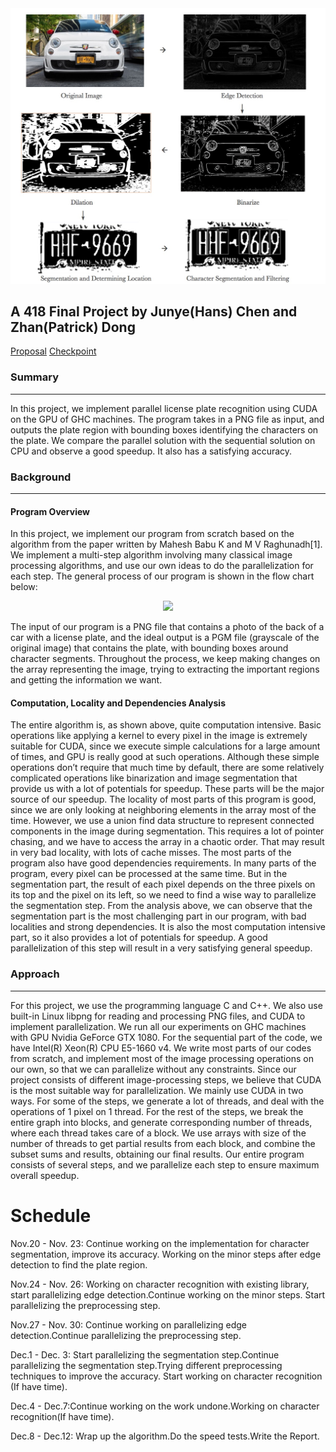 
<img src="/title.jpeg">

## A 418 Final Project by Junye(Hans) Chen and Zhan(Patrick) Dong



[Proposal](https://github.com/patrickzhandong/ParallelPlateRecoginition/blob/master/proposal.pdf)
[Checkpoint](https://github.com/patrickzhandong/ParallelPlateRecoginition/blob/master/CheckpointReport.pdf)

### Summary

______

In this project, we implement parallel license plate recognition using CUDA on the GPU of GHC machines. The program takes in a PNG file as input, and outputs the plate region with bounding boxes identifying the characters on the plate. We compare the parallel solution with the sequential solution on CPU and observe a good speedup. It also has a satisfying accuracy. 



### Background

______

#### Program Overview

In this project, we implement our program from scratch based on the algorithm from the paper written by Mahesh Babu K and M V Raghunadh[1]. We implement a multi-step algorithm involving many classical image processing algorithms, and use our own ideas to do the parallelization for each step. The general process of our program is shown in the flow chart below:

<p align="center">
  <img height="350" src="https://github.com/patrickzhandong/ParallelPlateRecoginition/blob/master/program1%20(1).jpg" />

</p>

The input of our program is a PNG file that contains a photo of the back of a car with a license plate, and the ideal output is a PGM file (grayscale of the original image) that contains the plate, with bounding boxes around character segments. Throughout the process, we keep making changes on the array representing the image, trying to extracting the important regions and getting the information we want.

#### Computation, Locality and Dependencies Analysis
The entire algorithm is, as shown above, quite computation intensive. Basic operations like applying a kernel to every pixel in the image is extremely suitable for CUDA, since we execute simple calculations for a large amount of times, and GPU is really good at such operations. Although these simple operations don’t require that much time by default, there are some relatively complicated operations like binarization and image segmentation that provide us with a lot of potentials for speedup. These parts will be the major source of our speedup. 
The locality of most parts of this program is good, since we are only looking at neighboring elements in the array most of the time. However, we use a union find data structure to represent connected components in the image during segmentation. This requires a lot of pointer chasing, and we have to access the array in a chaotic order. That may result in very bad locality, with lots of cache misses.
The most parts of the program also have good dependencies requirements. In many parts of the program, every pixel can be processed at the same time. But in the segmentation part, the result of each pixel depends on the three pixels on its top and the pixel on its left, so we need to find a wise way to parallelize the segmentation step.
From the analysis above, we can observe that the segmentation part is the most challenging part in our program, with bad localities and strong dependencies. It is also the most computation intensive part, so it also provides a lot of potentials for speedup. A good parallelization of this step will result in a very satisfying general speedup.

### Approach

____

For this project, we use the programming language C and C++. We also use built-in Linux libpng for reading and processing PNG files, and CUDA to implement parallelization. 
We run all our experiments on GHC machines with GPU Nvidia GeForce GTX 1080. For the sequential part of the code, we have Intel(R) Xeon(R) CPU E5-1660 v4. 
We write most parts of our codes from scratch, and implement most of the image processing operations on our own, so that we can parallelize without any constraints.
Since our project consists of different image-processing steps, we believe that CUDA is the most suitable way for parallelization. We mainly use CUDA in two ways. For some of the steps, we generate a lot of threads, and deal with the operations of 1 pixel on 1 thread. For the rest of the steps, we break the entire graph into blocks, and generate corresponding number of threads, where each thread takes care of a block. We use arrays with size of the number of threads to get partial results from each block, and combine the subset sums and results, obtaining our final results.
Our entire program consists of several steps, and we parallelize each step to ensure maximum overall speedup.


# Schedule
Nov.20 - Nov. 23: Continue working on the implementation for character segmentation, improve its accuracy. Working on the minor steps after edge detection to find the plate region. 

Nov.24 - Nov. 26: Working on character recognition with existing library, start parallelizing edge detection.Continue working on the minor steps. Start parallelizing the preprocessing step.

Nov.27 - Nov. 30: Continue working on parallelizing edge detection.Continue parallelizing the preprocessing step.

Dec.1 - Dec. 3: Start parallelizing the segmentation step.Continue parallelizing the segmentation step.Trying different preprocessing techniques to improve the accuracy. Start working on character recognition (If have time).

Dec.4 - Dec.7:Continue working on the work undone.Working  on character recognition(If have time).

Dec.8 - Dec.12: Wrap up the algorithm.Do the speed tests.Write the Report.


